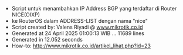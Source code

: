 - Script untuk menambahkan IP Address BGP yang terdaftar di Router NICE(OIXP)
- ke RouterOS dalam ADDRESS-LIST dengan nama "nice"
- Script created by: Valens Riyadi @ www.mikrotik.co.id
- Generated at 24 April 2025 01:00:13 WIB ... 11689 lines
- Generated in 12.052 seconds
- How-to: http://www.mikrotik.co.id/artikel_lihat.php?id=23
